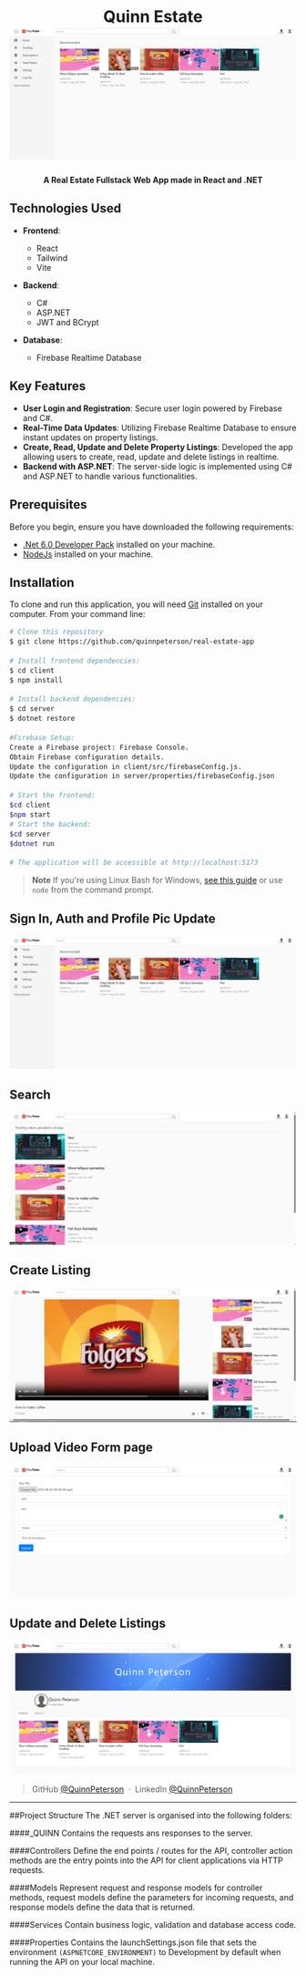 <h1 align="center">
Quinn Estate

<img alt="header" src="https://github.com/QuinnPeterson/QuinnPeterson/blob/main/projects/Playtube/Screenshot%20(6).png?raw=true" class="Box-sc-g0xbh4-0 kzRgrI">

</h1>

<h4 align="center">A Real Estate Fullstack Web App made in React and .NET</h4>

## Technologies Used
- **Frontend**:
  - React
  - Tailwind 
  - Vite

- **Backend**:
  - C#
  - ASP.NET
  - JWT and BCrypt

- **Database**:
  - Firebase Realtime Database

## Key Features
- **User Login and Registration**: Secure user login powered by Firebase and C#.
- **Real-Time Data Updates**: Utilizing Firebase Realtime Database to ensure instant updates on property listings.
- **Create, Read, Update and Delete Property Listings**: Developed the app allowing users to create, read, update and delete listings in realtime.
- **Backend with ASP.NET**: The server-side logic is implemented using C# and ASP.NET to handle various functionalities.


## Prerequisites

Before you begin, ensure you have downloaded the following requirements:

- [.Net 6.0 Developer Pack](https://dotnet.microsoft.com/en-us/download/dotnet/6.0) installed on your machine.
- [NodeJs](https://nodejs.org/en/download/) installed on your machine.

## Installation

To clone and run this application, you will need [Git](https://git-scm.com) installed on your computer. From your command line:

```bash
# Clone this repository
$ git clone https://github.com/quinnpeterson/real-estate-app

# Install frontend dependencies:
$ cd client
$ npm install

# Install backend dependencies:
$ cd server
$ dotnet restore

#Firebase Setup:
Create a Firebase project: Firebase Console.
Obtain Firebase configuration details.
Update the configuration in client/src/firebaseConfig.js.
Update the configuration in server/properties/firebaseConfig.json

# Start the frontend:
$cd client
$npm start
# Start the backend:
$cd server
$dotnet run

# The application will be accessible at http://localhost:5173

```

> **Note**
> If you're using Linux Bash for Windows, [see this guide](https://www.howtogeek.com/261575/how-to-run-graphical-linux-desktop-applications-from-windows-10s-bash-shell/) or use `node` from the command prompt.

## Sign In, Auth and Profile Pic Update

<img alt="header" src="https://github.com/QuinnPeterson/QuinnPeterson/blob/main/projects/Playtube/Screenshot%20(6).png?raw=true" class="Box-sc-g0xbh4-0 kzRgrI">

## Search

<img alt="Screenshot (10).png" src="https://github.com/QuinnPeterson/QuinnPeterson/blob/main/projects/Playtube/Screenshot%20(10).png?raw=true" data-hpc="true" class="Box-sc-g0xbh4-0 kzRgrI">

## Create Listing

<img alt="Screenshot (10).png" src="https://github.com/QuinnPeterson/QuinnPeterson/blob/main/projects/Playtube/Screenshot%20(13).png?raw=true" data-hpc="true" class="Box-sc-g0xbh4-0 kzRgrI">

## Upload Video Form page

<img alt="Screenshot (10).png" src="https://github.com/QuinnPeterson/QuinnPeterson/blob/main/projects/Playtube/Screenshot%20(11).png?raw=true" data-hpc="true" class="Box-sc-g0xbh4-0 kzRgrI">

## Update and Delete Listings

<img alt="Screenshot (10).png" src="https://github.com/QuinnPeterson/QuinnPeterson/blob/main/projects/Playtube/Screenshot%20(12).png?raw=true" data-hpc="true" class="Box-sc-g0xbh4-0 kzRgrI">

> GitHub [@QuinnPeterson](https://github.com/QuinnPeterson) &nbsp;&middot;&nbsp;
> LinkedIn [@QuinnPeterson](https://www.linkedin.com/in/quinn-peterson-software-engineer/)

---



##Project Structure
The .NET server  is organised into the following folders:

####_QUINN
Contains the requests ans responses to the server.

####Controllers
Define the end points / routes for the API, controller action methods are the entry points into the API for client applications via HTTP requests.

####Models
Represent request and response models for controller methods, request models define the parameters for incoming requests, and response models define the data that is returned.

####Services
Contain business logic, validation and database access code.

####Properties
Contains the launchSettings.json file that sets the environment `(ASPNETCORE_ENVIRONMENT)` to Development by default when running the API on your local machine.



